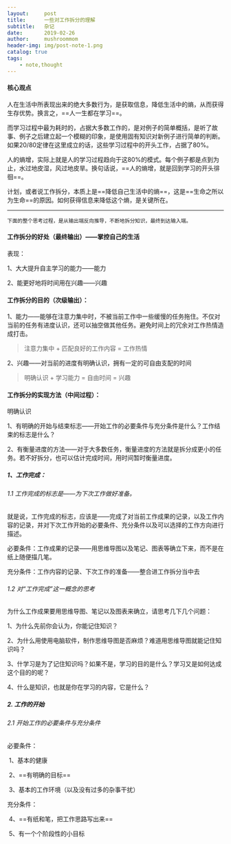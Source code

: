 ```yaml
---
layout:     post
title:      一些对工作拆分的理解
subtitle:   杂记
date:       2019-02-26
author:     mushroommom
header-img: img/post-note-1.png
catalog: true
tags:
    - note,thought
---
```




#### 核心观点

人在生活中所表现出来的绝大多数行为，是获取信息，降低生活中的熵，从而获得生存优势。换言之，==人一生都在学习==。

而学习过程中最为耗时的，占据大多数工作的，是对例子的简单概括，是听了故事、例子之后建立起一个模糊的印象，是使用固有知识对新例子进行简单的判断。如果20/80定律在这里成立的话，这些学习过程中的开头工作，占据了80%。

人的熵增，实际上就是人的学习过程趋向于这80%的模式。每个例子都是点到为止，水过地皮湿，风过地皮旱。换句话说，==人的熵增，就是回到学习的开头徘徊==。

计划，或者说工作拆分，本质上是==降低自己生活中的熵==，这是==生命之所以为生命==的原因。如何获得信息来降低这个熵，是关键所在。

----


	下面的整个思考过程，是从输出端反向推导，不断地拆分知识，最终到达输入端。



#### 工作拆分的好处（最终输出）——掌控自己的生活

表现：

1、大大提升自主学习的能力——能力

2、能更好地将时间用在兴趣——兴趣



#### 工作拆分的目的（次级输出）：

1、能力——能够在注意力集中时，不被当前工作中一些缓慢的任务拖住。不仅对当前的任务有进度认识，还可以抽空做其他任务。避免时间上的冗余对工作热情造成打击。

>注意力集中 + 匹配良好的工作内容 = 工作热情



2、兴趣——对当前的进度有明确认识，拥有一定的可自由支配的时间

> 明确认识 + 学习能力 = 自由时间 = 兴趣



#### 工作拆分的实现方法（中间过程）：

明确认识

1、有明确的开始与结束标志——开始工作的必要条件与充分条件是什么？工作结束的标志是什么？

2、有衡量进度的方法——对于大多数任务，衡量进度的方法就是拆分成更小的任务。若不好拆分，也可以估计完成时间，用时间暂时衡量进度。



##### 1、工作完成：

###### 1.1 工作完成的标志是——为下次工作做好准备。

就是说，工作完成的标志，应该是——完成了对当前工作成果的记录，以及工作内容的记录，并对下次工作开始的必要条件、充分条件以及可以选择的工作方向进行描述。



必要条件：工作成果的记录——用思维导图以及笔记、图表等确立下来，而不是在纸上随便描几笔。

充分条件：工作内容的记录、下次工作的准备——整合进工作拆分当中去



###### 1.2 对“工作完成”这一概念的思考

为什么工作成果要用思维导图、笔记以及图表来确立，请思考几下几个问题：

1、为什么先前你会认为，你能记住知识？

2、为什么用使用电脑软件，制作思维导图是否麻烦？难道用思维导图就能记住知识吗？

3、什学习是为了记住知识吗？如果不是，学习的目的是什么？学习又是如何达成这个目的的呢？

4、什么是知识，也就是你在学习的内容，它是什么？



##### 2. 工作的开始

###### 2.1 开始工作的必要条件与充分条件

必要条件：

​	1、基本的健康

​	2、==有明确的目标==

​	3、基本的工作环境（以及没有过多的杂事干扰）

充分条件：

​	4、==有纸和笔，把工作思路写出来==

​	5、有一个个阶段性的小目标






